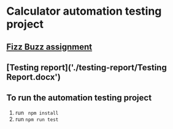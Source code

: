 # Calculator automation testing project

## [Fizz Buzz assignment](./assignment/fizz-buzz.js)

## [Testing report]('./testing-report/Testing Report.docx')

## To run the automation testing project

1. run
   ` npm install`
2. run
   `npm run test`
